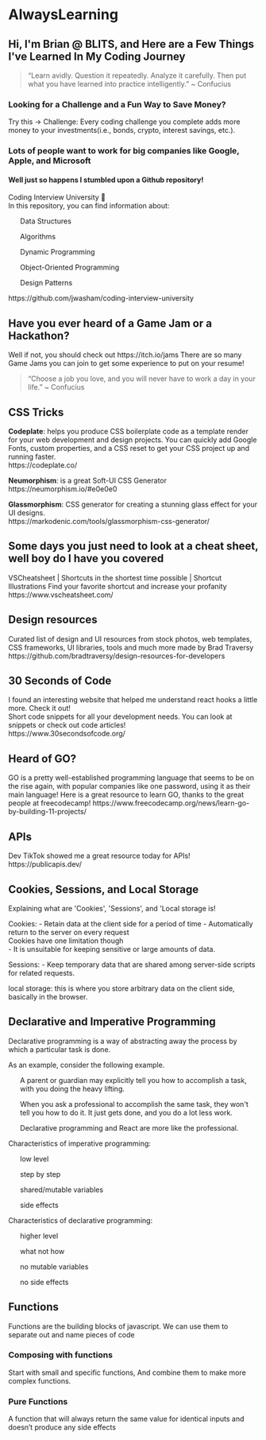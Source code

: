 # AlwaysLearning

<h2>Hi, I'm Brian @ BLITS, and Here are a Few Things I've Learned In My Coding Journey</h2>

<blockquote>“Learn avidly. Question it repeatedly. Analyze it carefully. Then put what you have learned into practice intelligently.” ~ Confucius</blockquote>

<h3 <b>Looking for a Challenge and a Fun Way to Save Money?</h3> </b> Try this -> Challenge:
Every coding challenge you complete adds more money to your investments(i.e., bonds, crypto, interest savings, etc.).

<h3>Lots of people want to work for big companies like Google, Apple, and Microsoft</h3> 
<h4> Well just so happens I stumbled upon a Github repository!</h4>
<p>Coding Interview University 🏫 <br>
  In this repository, you can find information about:
<ol> Data Structures </ol>
<ol> Algorithms  </ol>
<ol> Dynamic Programming  </ol>
<ol> Object-Oriented Programming  </ol>
<ol> Design Patterns  </ol>
https://github.com/jwasham/coding-interview-university
</p>

<h2>Have you ever heard of a Game Jam or a Hackathon?</h2>
<p>
  Well if not, you should check out https://itch.io/jams There are so many Game Jams you can join to get some experience to put on your resume!
</p>

<blockquote>“Choose a job you love, and you will never have to work a day in your life.” ~ Confucius</blockquote>

<h2>CSS Tricks</h2>
<p>
  <b>Codeplate</b>: helps you produce CSS boilerplate code as a template render for your web development and design projects. You can quickly add Google Fonts, custom properties, and a CSS reset to get your CSS project up and running faster. <br>
https://codeplate.co/
</p>
<p>
<B>Neumorphism</B>: is a great Soft-UI CSS Generator <br>
  https://neumorphism.io/#e0e0e0
</p>
<p>
 <b>Glassmorphism</b>: CSS generator for creating a stunning glass effect for your UI designs. <br>
  https://markodenic.com/tools/glassmorphism-css-generator/
</p>

<h2>Some days you just need to look at a cheat sheet, well boy do I have you covered</h2>
<p>
  VSCheatsheet | Shortcuts in the shortest time possible | Shortcut Illustrations
Find your favorite shortcut and increase your profanity
https://www.vscheatsheet.com/
</p>

<h2>Design resources</h2>
<p>
Curated list of design and UI resources from stock photos, web templates, CSS frameworks, UI libraries, tools and much more made by Brad Traversy <br>
https://github.com/bradtraversy/design-resources-for-developers
</p>

<h2>30 Seconds of Code</h2>
<p>
I found an interesting website that helped me understand react hooks a little more. Check it out! <br>
Short code snippets for all your development needs. You can look at snippets or check out code articles! <br>
https://www.30secondsofcode.org/
</p>

<h2>Heard of GO?</h2>
<p>
GO is a pretty well-established programming language that seems to be on the rise again, with popular companies like one password, using it as their main language!
Here is a great resource to learn GO, thanks to the great people at freecodecamp!
https://www.freecodecamp.org/news/learn-go-by-building-11-projects/
</p>

<h2>APIs</h2>
<p>
  Dev TikTok showed me a great resource today for APIs!
https://publicapis.dev/
</p>

<h2>Cookies, Sessions, and Local Storage</h2>
<p>
Explaining what are 'Cookies', 'Sessions', and 'Local storage is!
</p>
<p>
Cookies:
- Retain data at the client side for a period of time
- Automatically return to the server on every request <br>
Cookies have one limitation though <br>
- It is unsuitable for keeping sensitive or large amounts of data. 
</p>
<p>
Sessions:
- Keep temporary data that are shared among server-side scripts for related requests.
</p>
<p>
local storage: this is where you store arbitrary data on the client side, basically in the browser.
</p>

<h2>Declarative and Imperative Programming</h2>
<p>
Declarative programming is a way of abstracting away the process by which a particular task is done.
</p>
<p>
As an example, consider the following example.
    <ol>A parent or guardian may explicitly tell you how to accomplish a task, with you doing the heavy lifting.</ol>
    <ol>When you ask a professional to accomplish the same task, they won't tell you how to do it. It just gets done, and you do a lot less work.</ol>
    <ol>Declarative programming and React are more like the professional.</ol>
</p>
<p>Characteristics of imperative programming:
    <ol>low level</ol>
    <ol>step by step</ol>
    <ol>shared/mutable variables</ol>
    <ol>side effects</ol>
</p>
<p>Characteristics of declarative programming:
    <ol>higher level</ol>
    <ol>what not how</ol>
    <ol>no mutable variables</ol>
    <ol>no side effects</ol>
</p>

<h2>Functions</h2>
<p>
  Functions are the building blocks of javascript. We can use them to separate out and name pieces of code
</p>
<h3>Composing with functions</h3>
<p>
  Start with small and specific functions,
And combine them to make more complex functions.
</p>
<h3>Pure Functions</h3>
<p>
  A function that will always return the same value for identical inputs and doesn’t produce any side effects
</p>
